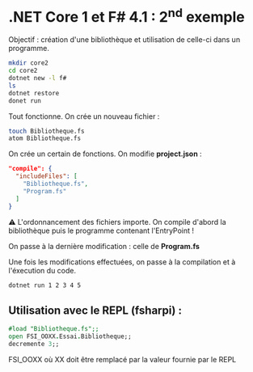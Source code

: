 # .NET Core 1 et F# 4.1 : 2<sup>nd</sup> exemple

Objectif : création d'une bibliothèque et utilisation de celle-ci dans un programme.

```bash
mkdir core2
cd core2
dotnet new -l f#
ls
dotnet restore
donet run
```

Tout fonctionne. On crée un nouveau fichier :

```bash
touch Bibliotheque.fs
atom Bibliotheque.fs
```

On crée un certain de fonctions. On modifie **project.json** :

```json
"compile": {
  "includeFiles": [
    "Bibliotheque.fs",
    "Program.fs"
  ]
}
```
:warning: L'ordonnancement des fichiers importe. On compile d'abord la bibliothèque puis le programme contenant l'EntryPoint !


On passe à la dernière modification : celle de **Program.fs**


Une fois les modifications effectuées, on passe à la compilation et à l'éxecution du code.

```bash
dotnet run 1 2 3 4 5
```

## Utilisation avec le REPL (fsharpi) :

```fsharp
#load "Bibliotheque.fs";;
open FSI_OOXX.Essai.Bibliotheque;;
decremente 3;;
```

FSI_OOXX où XX doit être remplacé par la valeur fournie par le REPL
